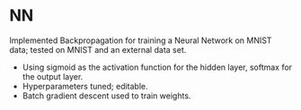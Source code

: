 # NN

Implemented Backpropagation for training a Neural Network on MNIST data; tested on MNIST and an external data set.
- Using sigmoid as the activation function for the hidden layer, softmax for the output layer.
- Hyperparameters tuned; editable.
- Batch gradient descent used to train weights.

